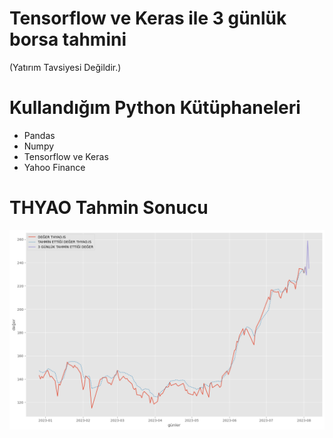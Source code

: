 # Tensorflow ve Keras ile 3 günlük borsa tahmini
(Yatırım Tavsiyesi Değildir.)
# Kullandığım Python Kütüphaneleri

+ Pandas
+ Numpy
+ Tensorflow ve Keras
+ Yahoo Finance

# THYAO Tahmin Sonucu
<img src="https://github.com/frkndoganay/Gunluk-Borsa-Tahmini/blob/master/THYAO.png" width="auto">
